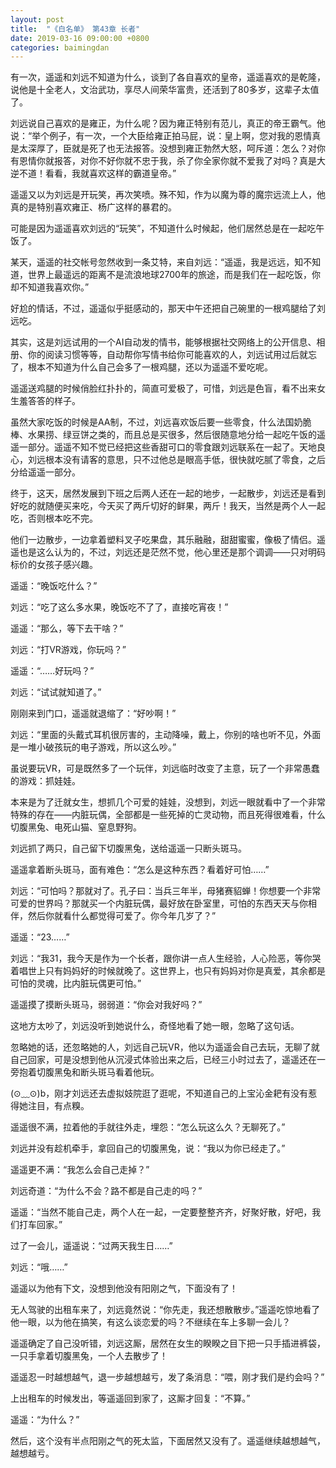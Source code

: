 ```yaml
---
layout: post
title:  "《白名单》 第43章 长者"
date: 2019-03-16 09:00:00 +0800
categories: baimingdan
---
```


有一次，遥遥和刘远不知道为什么，谈到了各自喜欢的皇帝，遥遥喜欢的是乾隆，说他是十全老人，文治武功，享尽人间荣华富贵，还活到了80多岁，这辈子太值了。

刘远说自己喜欢的是雍正，为什么呢？因为雍正特别有范儿，真正的帝王霸气。他说：“举个例子，有一次，一个大臣给雍正拍马屁，说：皇上啊，您对我的恩情真是太深厚了，臣就是死了也无法报答。没想到雍正勃然大怒，呵斥道：怎么？对你有恩情你就报答，对你不好你就不忠于我，杀了你全家你就不爱我了对吗？真是大逆不道！看看，我就喜欢这样的霸道皇帝。”

遥遥又以为刘远是开玩笑，再次笑喷。殊不知，作为以魔为尊的魔宗远流上人，他真的是特别喜欢雍正、杨广这样的暴君的。

可能是因为遥遥喜欢刘远的“玩笑”，不知道什么时候起，他们居然总是在一起吃午饭了。

某天，遥遥的社交帐号忽然收到一条艾特，来自刘远：“遥遥，我是远远，知不知道，世界上最遥远的距离不是流浪地球2700年的旅途，而是我们在一起吃饭，你却不知道我喜欢你。”

好尬的情话，不过，遥遥似乎挺感动的，那天中午还把自己碗里的一根鸡腿给了刘远吃。

其实，这是刘远试用的一个AI自动发的情书，能够根据社交网络上的公开信息、相册、你的阅读习惯等等，自动帮你写情书给你可能喜欢的人，刘远试用过后就忘了，根本不知道为什么自己会多了一根鸡腿，还以为遥遥不爱吃呢。

遥遥送鸡腿的时候俏脸红扑扑的，简直可爱极了，可惜，刘远是色盲，看不出来女生羞答答的样子。

虽然大家吃饭的时候是AA制，不过，刘远喜欢饭后要一些零食，什么法国奶脆棒、水果捞、绿豆饼之类的，而且总是买很多，然后很随意地分给一起吃午饭的遥遥一部分。遥遥不知不觉已经把这些香甜可口的零食跟刘远联系在一起了。天地良心，刘远根本没有请客的意思，只不过他总是眼高手低，很快就吃腻了零食，之后分给遥遥一部分。

终于，这天，居然发展到下班之后两人还在一起的地步，一起散步，刘远还是看到好吃的就随便买来吃，今天买了两斤切好的鲜果，两斤！我天，当然是两个人一起吃，否则根本吃不完。

他们一边散步，一边拿着塑料叉子吃果盘，其乐融融，甜甜蜜蜜，像极了情侣。遥遥也是这么认为的，不过，刘远还是茫然不觉，他心里还是那个调调——只对明码标价的女孩子感兴趣。

遥遥：“晚饭吃什么？”

刘远：“吃了这么多水果，晚饭吃不了了，直接吃宵夜！”

遥遥：“那么，等下去干啥？”

刘远：“打VR游戏，你玩吗？”

遥遥：“……好玩吗？”

刘远：“试试就知道了。”

刚刚来到门口，遥遥就退缩了：“好吵啊！”

刘远：“里面的头戴式耳机很厉害的，主动降噪，戴上，你别的啥也听不见，外面是一堆小破孩玩的电子游戏，所以这么吵。”

虽说要玩VR，可是既然多了一个玩伴，刘远临时改变了主意，玩了一个非常愚蠢的游戏：抓娃娃。

本来是为了迁就女生，想抓几个可爱的娃娃，没想到，刘远一眼就看中了一个非常特殊的存在——内脏玩偶，全部都是一些死掉的亡灵动物，而且死得很难看，什么切腹黑兔、电死山猫、窒息野狗。

刘远抓了两只，自己留下切腹黑兔，送给遥遥一只断头斑马。

遥遥拿着断头斑马，面有难色：“怎么是这种东西？看着好可怕……”

刘远：“可怕吗？那就对了。孔子曰：当兵三年半，母猪赛貂蝉！你想要一个非常可爱的世界吗？那就买一个内脏玩偶，最好放在卧室里，可怕的东西天天与你相伴，然后你就看什么都觉得可爱了。你今年几岁了？”

遥遥：“23……”

刘远：“我31，我今天是作为一个长者，跟你讲一点人生经验，人心险恶，等你哭着唱世上只有妈妈好的时候就晚了。这世界上，也只有妈妈对你是真爱，其余都是可怕的灵魂，比内脏玩偶更可怕。”

遥遥摸了摸断头斑马，弱弱道：“你会对我好吗？”

这地方太吵了，刘远没听到她说什么，奇怪地看了她一眼，忽略了这句话。

忽略她的话，还忽略她的人，刘远自己玩VR，他以为遥遥会自己去玩，无聊了就自己回家，可是没想到他从沉浸式体验出来之后，已经三小时过去了，遥遥还在一旁抱着切腹黑兔和断头斑马看着他玩。

(⊙﹏⊙)b，刚才刘远还去虚拟妓院逛了逛呢，不知道自己的上宝沁金耙有没有惹得她注目，有点糗。

遥遥很不满，拉着他的手就往外走，埋怨：“怎么玩这么久？无聊死了。”

刘远并没有趁机牵手，拿回自己的切腹黑兔，说：“我以为你已经走了。”

遥遥更不满：“我怎么会自己走掉？”

刘远奇道：“为什么不会？路不都是自己走的吗？”

遥遥：“当然不能自己走，两个人在一起，一定要整整齐齐，好聚好散，好吧，我们打车回家。”

过了一会儿，遥遥说：“过两天我生日……”

刘远：“哦……”

遥遥以为他有下文，没想到他没有阳刚之气，下面没有了！

无人驾驶的出租车来了，刘远竟然说：“你先走，我还想散散步。”遥遥吃惊地看了他一眼，以为他在搞笑，有这么谈恋爱的吗？不继续在车上多聊一会儿？

遥遥确定了自己没听错，刘远这厮，居然在女生的睽睽之目下把一只手插进裤袋，一只手拿着切腹黑兔，一个人去散步了！

遥遥忍一时越想越气，退一步越想越亏，发了条消息：“喂，刚才我们是约会吗？”

上出租车的时候发出，等遥遥回到家了，这厮才回复：“不算。”

遥遥：“为什么？”

然后，这个没有半点阳刚之气的死太监，下面居然又没有了。遥遥继续越想越气，越想越亏。